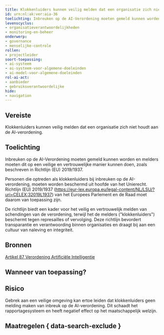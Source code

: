 ```yaml
---
title: Klokkenluiders kunnen veilig melden dat een organisatie zich niet houdt aan de AI-verordening.
id: urn:nl:ak:ver:aia-36
toelichting: Inbreuken op de AI-Verordening moeten gemeld kunnen worden en melders moeten dit op een veilige en vertrouwelijke manier kunnen doen, zoals beschreven in Richtlijn (EU) 2019/1937. 
levenscyclus:
- organisatieverantwoordelijkheden
- monitoring-en-beheer
onderwerp:
- governance
- menselijke-controle
rollen:
- projectleider
soort-toepassing:
- ai-systeem
- ai-systeem-voor-algemene-doeleinden
- ai-model-voor-algemene-doeleinden
rol-ai-act:
- aanbieder
- gebruiksverantwoordelijke
hide:
- navigation
---
```


<!-- tags -->
## Vereiste
Klokkenluiders kunnen veilig melden dat een organisatie zich niet houdt aan de AI-verordening.

## Toelichting
Inbreuken op de AI-Verordening moeten gemeld kunnen worden en melders moeten dit op een veilige en vertrouwelijke manier kunnen doen, zoals beschreven in Richtlijn (EU) 2019/1937.

Personen die optreden als klokkenluiders bij inbreuken op de AI-verordening, moeten worden beschermd uit hoofde van het Unierecht. Richtlijn (EU) 2019/1937 (https://eur-lex.europa.eu/legal-content/NL/LSU/?uri=CELEX:32019L1937) van het Europees Parlement en de Raad moet daarom van toepassing zijn.

De richtlijn biedt een kader voor het veilig en vertrouwelijk melden van schendingen van de verordening, terwijl het de melders ("klokkenluiders") beschermt tegen represailles of vervolging. Deze richtlijn bevordert transparantie en verantwoording binnen organisaties en draagt bij aan een cultuur van naleving en integriteit.

## Bronnen
[Artikel 87 Verordening Artificiële Intelligentie](https://eur-lex.europa.eu/legal-content/NL/TXT/HTML/?uri=OJ:L_202401689#d1e7782-1-1)

## Wanneer van toepassing? 
<!-- tags-ai-act -->

## Risico

Gebrek aan een veilige omgeving kan ertoe leiden dat klokkenluiders geen melding maken van inbreuk op de AI-verordening. Dit schaadt het rapportagesysteem en heeft negatief effect op het maatschappelijk welzijn.

## Maatregelen { data-search-exclude }

<!-- list_maatregelen vereiste/aia-36-melding-inbreuk-op-ai-verordening no-search no-onderwerp no-rol no-levenscyclus -->

